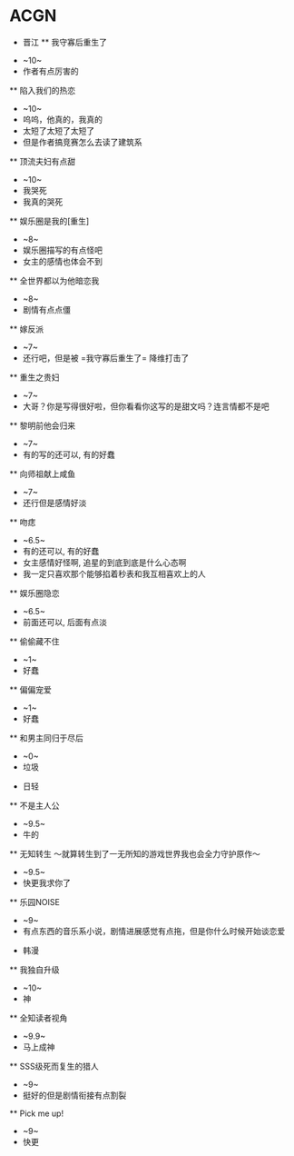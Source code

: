 # ACGN

* 晋江
** 我守寡后重生了
- ~10~
- 作者有点厉害的

** 陷入我们的热恋
- ~10~
- 呜呜，他真的，我真的
- 太短了太短了太短了
- 但是作者搞竞赛怎么去读了建筑系

** 顶流夫妇有点甜
- ~10~
- 我哭死
- 我真的哭死

** 娱乐圈是我的[重生]
- ~8~
- 娱乐圈描写的有点怪吧
- 女主的感情也体会不到

** 全世界都以为他暗恋我
- ~8~
- 剧情有点点僵

** 嫁反派
- ~7~
- 还行吧，但是被 =我守寡后重生了= 降维打击了

** 重生之贵妇
- ~7~
- 大哥？你是写得很好啦，但你看看你这写的是甜文吗？连言情都不是吧

** 黎明前他会归来
- ~7~
- 有的写的还可以, 有的好蠢

** 向师祖献上咸鱼
- ~7~
- 还行但是感情好淡

** 吻痣
- ~6.5~
- 有的还可以, 有的好蠢
- 女主感情好怪啊, 追星的到底到底是什么心态啊
- 我一定只喜欢那个能够掐着秒表和我互相喜欢上的人

** 娱乐圈隐恋
- ~6.5~
- 前面还可以, 后面有点淡

** 偷偷藏不住
- ~1~
- 好蠢

** 偏偏宠爱
- ~1~
- 好蠢

** 和男主同归于尽后
- ~0~
- 垃圾

* 日轻

** 不是主人公
- ~9.5~
- 牛的


** 无知转生 ～就算转生到了一无所知的游戏世界我也会全力守护原作～
- ~9.5~
- 快更我求你了

** 乐园NOISE
- ~9~
- 有点东西的音乐系小说，剧情进展感觉有点拖，但是你什么时候开始谈恋爱

* 韩漫

** 我独自升级
- ~10~
- 神

** 全知读者视角
- ~9.9~
- 马上成神

** SSS级死而复生的猎人
- ~9~
- 挺好的但是剧情衔接有点割裂

** Pick me up!
- ~9~
- 快更


